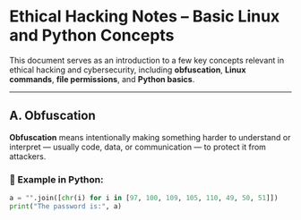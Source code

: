 # Ethical Hacking Notes – Basic Linux and Python Concepts

This document serves as an introduction to a few key concepts relevant in ethical hacking and cybersecurity, including **obfuscation**, **Linux commands**, **file permissions**, and **Python basics**.

---

## A. Obfuscation

**Obfuscation** means intentionally making something harder to understand or interpret — usually code, data, or communication — to protect it from attackers.

### 🐍 Example in Python:
```python
a = "".join([chr(i) for i in [97, 100, 109, 105, 110, 49, 50, 51]])
print("The password is:", a)
